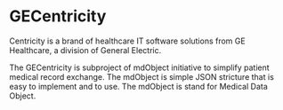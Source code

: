 GECentricity
============

Centricity is a brand of healthcare IT software solutions from GE Healthcare, a division of General Electric.

The GECentricity is subproject of mdObject initiative to simplify patient medical record exchange.
The mdObject is simple JSON stricture that is easy to implement and to use.
The mdObject is stand for Medical Data Object. 


